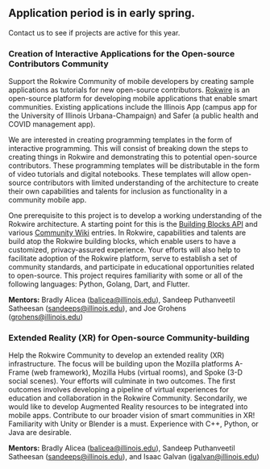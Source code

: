 ## Application period is in early spring. 
Contact us to see if projects are active for this year.

### Creation of Interactive Applications for the Open-source Contributors Community
Support the Rokwire Community of mobile developers by creating sample applications as tutorials for new open-source contributors. [Rokwire](https://rokwire.org/) is an open-source platform for developing mobile applications that enable smart communities. Existing applications include the Illinois App (campus app for the University of Illinois Urbana-Champaign) and Safer (a public health and COVID management app). 

We are interested in creating programming templates in the form of interactive programming. This will consist of breaking down the steps to creating things in Rokwire and demonstrating this to potential open-source contributors. These programming templates will be distributable in the form of video tutorials and digital notebooks.  These templates will allow open-source contributors with limited understanding of the architecture to create their own capabilities and talents for inclusion as functionality in a community mobile app. 

One prerequisite to this project is to develop a working understanding of the Rokwire architecture. A starting point for this is the  [Building Blocks API](https://github.com/rokwire/rokwire-building-blocks-api) and various [Community Wiki](https://github.com/rokwire/rokwire-community/wiki/API-Ecosystem-Diagram) entries. In Rokwire, capabilities and talents are build atop the Rokwire building blocks, which enable users to have a customized, privacy-assured experience. Your efforts will also help to facilitate adoption of the Rokwire platform, serve to establish a set of community standards, and participate in educational opportunities related to open-source. This project requires familiarity with some or all of the following languages: Python, Golang, Dart, and Flutter.

__Mentors:__ Bradly Alicea (balicea@illinois.edu), Sandeep Puthanveetil Satheesan (sandeeps@illinois.edu), and Joe Grohens (grohens@illinois.edu)



### Extended Reality (XR) for Open-source Community-building
Help the Rokwire Community to develop an extended reality (XR) infrastructure. The focus will be building upon the Mozilla platforms A-Frame (web framework), Mozilla Hubs (virtual rooms), and Spoke (3-D social scenes). Your efforts will culminate in two outcomes. The first outcomes involves developing a pipeline of virtual experiences for education and collaboration in the Rokwire Community. Secondarily, we would like to develop Augmented Reality resources to be integrated into mobile apps. Contribute to our broader vision of smart communities in XR! Familiarity with Unity or Blender is a must. Experience with C++, Python, or Java are desirable.

__Mentors:__ Bradly Alicea (balicea@illinois.edu), Sandeep Puthanveetil Satheesan (sandeeps@illinois.edu), and Isaac Galvan (igalvan@illinois.edu)
